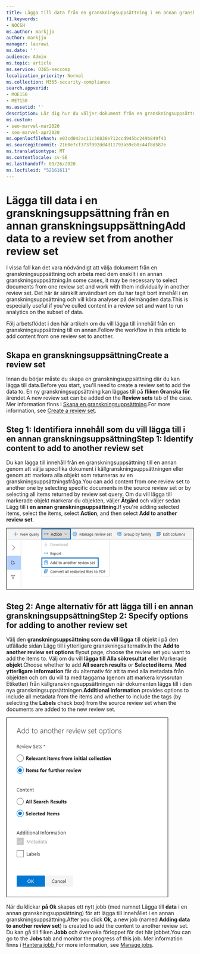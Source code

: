 ```yaml
---
title: Lägga till data från en granskningsuppsättning i en annan granskningsuppsättning
f1.keywords:
- NOCSH
ms.author: markjjo
author: markjjo
manager: laurawi
ms.date: ''
audience: Admin
ms.topic: article
ms.service: O365-seccomp
localization_priority: Normal
ms.collection: M365-security-compliance
search.appverid:
- MOE150
- MET150
ms.assetid: ''
description: Lär dig hur du väljer dokument från en granskningsuppsättning och arbetar med dem enskilt i en annan uppsättning Advanced eDiscovery fall.
ms.custom:
- seo-marvel-mar2020
- seo-marvel-apr2020
ms.openlocfilehash: e03cd042ac11c36838e712ccd945bc249b849f43
ms.sourcegitcommit: 2160e7cf373f992dd4d11793a59cb8c44f8d587e
ms.translationtype: MT
ms.contentlocale: sv-SE
ms.lasthandoff: 09/26/2020
ms.locfileid: "52161611"
---
```

# <a name="add-data-to-a-review-set-from-another-review-set"></a><span data-ttu-id="aacbf-103">Lägga till data i en granskningsuppsättning från en annan granskningsuppsättning</span><span class="sxs-lookup"><span data-stu-id="aacbf-103">Add data to a review set from another review set</span></span>

<span data-ttu-id="aacbf-104">I vissa fall kan det vara nödvändigt att välja dokument från en granskningsuppsättning och arbeta med dem enskilt i en annan granskningsuppsättning.</span><span class="sxs-lookup"><span data-stu-id="aacbf-104">In some cases, it may be necessary to select documents from one review set and work with them individually in another review set.</span></span> <span data-ttu-id="aacbf-105">Det här är särskilt användbart om du har tagit bort innehåll i en granskningsuppsättning och vill köra analyser på delmängden data.</span><span class="sxs-lookup"><span data-stu-id="aacbf-105">This is especially useful if you've culled content in a review set and want to run analytics on the subset of data.</span></span>

<span data-ttu-id="aacbf-106">Följ arbetsflödet i den här artikeln om du vill lägga till innehåll från en granskningsuppsättning till en annan.</span><span class="sxs-lookup"><span data-stu-id="aacbf-106">Follow the workflow in this article to add content from one review set to another.</span></span>

## <a name="create-a-review-set"></a><span data-ttu-id="aacbf-107">Skapa en granskningsuppsättning</span><span class="sxs-lookup"><span data-stu-id="aacbf-107">Create a review set</span></span>

<span data-ttu-id="aacbf-108">Innan du börjar måste du skapa en granskningsuppsättning där du kan lägga till data.</span><span class="sxs-lookup"><span data-stu-id="aacbf-108">Before you start, you'll need to create a review set to add the data to.</span></span>  <span data-ttu-id="aacbf-109">En ny granskningsuppsättning kan läggas till på **fliken Granska för** ärendet.</span><span class="sxs-lookup"><span data-stu-id="aacbf-109">A new review set can be added on the **Review sets** tab of the case.</span></span> <span data-ttu-id="aacbf-110">Mer information finns i [Skapa en granskningsuppsättning](managing-review-sets.md#create-a-review-set).</span><span class="sxs-lookup"><span data-stu-id="aacbf-110">For more information, see [Create a review set](managing-review-sets.md#create-a-review-set).</span></span>

## <a name="step-1-identify-content-to-add-to-another-review-set"></a><span data-ttu-id="aacbf-111">Steg 1: Identifiera innehåll som du vill lägga till i en annan granskningsuppsättning</span><span class="sxs-lookup"><span data-stu-id="aacbf-111">Step 1: Identify content to add to another review set</span></span>

<span data-ttu-id="aacbf-112">Du kan lägga till innehåll från en granskningsuppsättning till en annan genom att välja specifika dokument i källgranskningsuppsättningen eller genom att markera alla objekt som returneras av en granskningsuppsättningsfråga.</span><span class="sxs-lookup"><span data-stu-id="aacbf-112">You can add content from one review set to another one by selecting specific documents in the source review set or by selecting all items returned by review set query.</span></span> <span data-ttu-id="aacbf-113">Om du vill lägga till markerade objekt markerar du objekten, väljer **Åtgärd** och väljer sedan Lägg till **i en annan granskningsuppsättning**.</span><span class="sxs-lookup"><span data-stu-id="aacbf-113">If you're adding selected items, select the items, select **Action**, and then select **Add to another review set**.</span></span>

![Lägg till i en annan granskningsuppsättning i åtgärdsmenyn](../media/64f2a4d4-eba3-4ab3-a3ba-d519feea3142.png)

## <a name="step-2-specify-options-for-adding-to-another-review-set"></a><span data-ttu-id="aacbf-115">Steg 2: Ange alternativ för att lägga till i en annan granskningsuppsättning</span><span class="sxs-lookup"><span data-stu-id="aacbf-115">Step 2: Specify options for adding to another review set</span></span>

<span data-ttu-id="aacbf-116">Välj den **granskningsuppsättning som du vill lägga** till objekt i på den utfällade sidan Lägg till i ytterligare granskningsalternativ.</span><span class="sxs-lookup"><span data-stu-id="aacbf-116">In the **Add to another review set options** flyout page, choose the review set you want to add the items to.</span></span> <span data-ttu-id="aacbf-117">Välj om du vill **lägga till Alla sökresultat** eller Markerade **objekt**.</span><span class="sxs-lookup"><span data-stu-id="aacbf-117">Choose whether to add **All search results** or **Selected items**.</span></span>  <span data-ttu-id="aacbf-118">**Med ytterligare information** får du alternativ för att ta med alla  metadata från objekten och om du vill ta med taggarna (genom att markera kryssrutan Etiketter) från källgranskningsuppsättningen när dokumenten läggs till i den nya granskningsuppsättningen.</span><span class="sxs-lookup"><span data-stu-id="aacbf-118">**Additional information** provides options to include all metadata from the items and whether to include the tags (by selecting the **Labels** check box) from the source review set when the documents are added to the new review set.</span></span>  

![Alternativ för att lägga till data i en annan granskningsuppsättning](../media/6440ee44-68fd-44d7-b43a-3a477345525c.png)

<span data-ttu-id="aacbf-120">När du klickar **på Ok** skapas ett nytt jobb (med namnet Lägga till **data** i en annan granskningsuppsättning) för att lägga till innehållet i en annan granskningsuppsättning.</span><span class="sxs-lookup"><span data-stu-id="aacbf-120">After you click **Ok**, a new job (named **Adding data to another review set**) is created to add the content to another review set.</span></span> <span data-ttu-id="aacbf-121">Du kan gå till fliken **Jobb** och övervaka förloppet för det här jobbet.</span><span class="sxs-lookup"><span data-stu-id="aacbf-121">You can go to the **Jobs** tab and monitor the progress of this job.</span></span> <span data-ttu-id="aacbf-122">Mer information finns i [Hantera jobb.](managing-jobs-ediscovery20.md)</span><span class="sxs-lookup"><span data-stu-id="aacbf-122">For more information, see [Manage jobs](managing-jobs-ediscovery20.md).</span></span>

